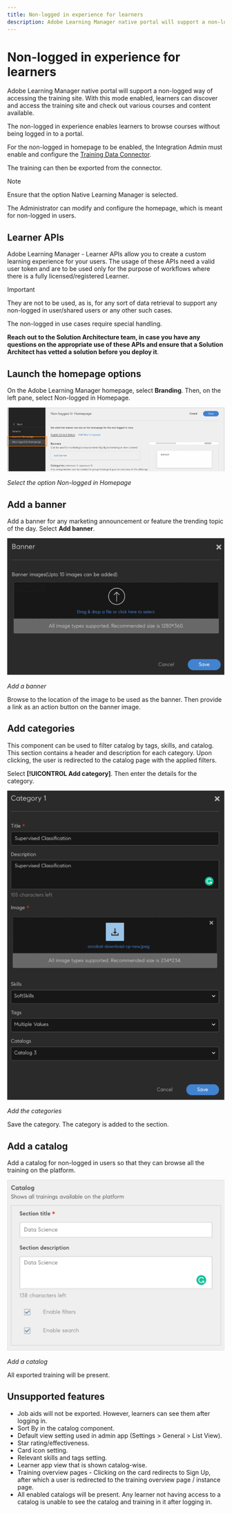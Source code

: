 ```yaml
---
title: Non-logged in experience for learners
description: Adobe Learning Manager native portal will support a non-logged way of accessing the training site. With this mode enabled, learners can discover and access the training site and check out various courses and content available. The non-logged in experience enables learners to browse courses without being logged in to a portal.
---
```

# Non-logged in experience for learners

Adobe Learning Manager native portal will support a non-logged way of accessing the training site. With this mode enabled, learners can discover and access the training site and check out various courses and content available.

The non-logged in experience enables learners to browse courses without being logged in to a portal.

For the non-logged in homepage to be enabled, the Integration Admin must enable and configure the [Training Data Connector](/help/migrated/integration-admin/feature-summary/connectors.md#training-data-access).

The training can then be exported from the connector.

>[!NOTE]
>
>Ensure that the option Native Learning Manager is selected. 

The Administrator can modify and configure the homepage, which is meant for non-logged in users.

## Learner APIs

Adobe Learning Manager - Learner APIs allow you to create a custom learning experience for your users. The usage of these APIs need a valid user token and are to be used only for the purpose of workflows where there is a fully licensed/registered Learner.
 
>[!IMPORTANT]
>
>They are not to be used, as is, for any sort of data retrieval to support any non-logged in user/shared users or any other such cases.
 
The non-logged in use cases require special handling. 

**Reach out to the Solution Architecture team, in case you have any questions on the appropriate use of these APIs and ensure that a Solution Architect has vetted a solution before you deploy it**.

## Launch the homepage options

On the Adobe Learning Manager homepage, select **Branding**. Then, on the left pane, select Non-logged in Homepage.

![homepage options](assets/non-logged-in-homepage.png)

*Select the option Non-logged in Homepage*

## Add a banner

Add a banner for any marketing announcement or feature the trending topic of the day. Select **Add banner**.

![banner](assets/add-banner-image.png)

*Add a banner*

Browse to the location of the image to be used as the banner. Then provide a link as an action button on the banner image. 

## Add categories

This component can be used to filter catalog by tags, skills, and catalog. This section contains a header and description for each category. Upon clicking, the user is redirected to the catalog page with the applied filters.  

Select **[!UICONTROL Add category]**. Then enter the details for the category. 

![add category](assets/add-category.png)

*Add the categories*

Save the category. The category is added to the section.

## Add a catalog

Add a catalog for non-logged in users so that they can browse all the training on the platform.

![add catalog](assets/add-catalog.png)

*Add a catalog*

All exported training will be present.

## Unsupported features

* Job aids will not be exported. However, learners can see them after logging in. 
* Sort By in the catalog component. 
* Default view setting used in admin app (Settings > General > List View). 
* Star rating/effectiveness. 
* Card icon setting. 
* Relevant skills and tags setting. 
* Learner app view that is shown catalog-wise. 
* Training overview pages - Clicking on the card redirects to Sign Up, after which a user is redirected to the training overview page / instance page.
* All enabled catalogs will be present. Any learner not having access to a catalog is unable to see the catalog and training in it after logging in.
